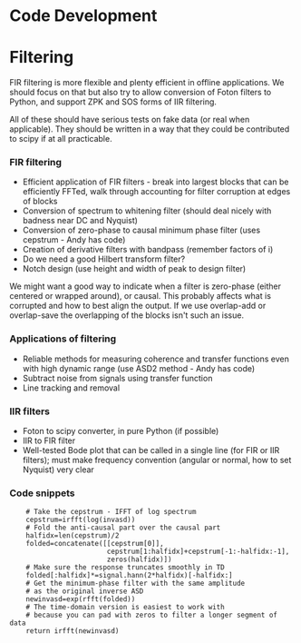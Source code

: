 # Code Development

# Filtering

FIR filtering is more flexible and plenty efficient in offline applications. We should focus on that but also try to allow conversion of Foton filters to Python, and support ZPK and SOS forms of IIR filtering.

All of these should have serious tests on fake data (or real when applicable). They should be written in a way that they could be contributed to scipy if at all practicable.

### FIR filtering

* Efficient application of FIR filters - break into largest blocks that can be efficiently FFTed, walk through accounting for filter corruption at edges of blocks
* Conversion of spectrum to whitening filter (should deal nicely with badness near DC and Nyquist)
* Conversion of zero-phase to causal minimum phase filter (uses cepstrum - Andy has code)
* Creation of derivative filters with bandpass (remember factors of i)
* Do we need a good Hilbert transform filter?
* Notch design (use height and width of peak to design filter)

We might want a good way to indicate when a filter is zero-phase (either centered or wrapped around), or causal. This probably affects what is corrupted and how to best align the output. If we use overlap-add or overlap-save the overlapping of the blocks isn't such an issue.

### Applications of filtering

* Reliable methods for measuring coherence and transfer functions even with high dynamic range (use ASD2 method - Andy has code)
* Subtract noise from signals using transfer function
* Line tracking and removal

### IIR filters

* Foton to scipy converter, in pure Python (if possible)
* IIR to FIR filter
* Well-tested Bode plot that can be called in a single line (for FIR or IIR filters); must make frequency convention (angular or normal, how to set Nyquist) very clear

### Code snippets

```
	# Take the cepstrum - IFFT of log spectrum
    cepstrum=irfft(log(invasd))
    # Fold the anti-causal part over the causal part
    halfidx=len(cepstrum)/2
    folded=concatenate([[cepstrum[0]],
    					cepstrum[1:halfidx]+cepstrum[-1:-halfidx:-1],
    					zeros(halfidx)])
    # Make sure the response truncates smoothly in TD
    folded[:halfidx]*=signal.hann(2*halfidx)[-halfidx:]
    # Get the minimum-phase filter with the same amplitude
    # as the original inverse ASD
    newinvasd=exp(rfft(folded))
    # The time-domain version is easiest to work with
    # because you can pad with zeros to filter a longer segment of data
    return irfft(newinvasd)
```

